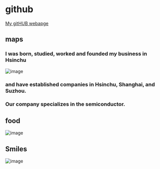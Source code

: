 # github

[My gitHUB webapge](https://github.com/Jiang-Wen-Hwang)

## maps
###                                                I was born, studied, worked and founded my business in Hsinchu 
![image](https://github.com/user-attachments/assets/a5103449-bb8c-4c0d-8d39-709654ff3ed7)
### and have established companies in Hsinchu, Shanghai, and Suzhou. 
### Our company specializes in the semiconductor.


## food

![image](https://github.com/user-attachments/assets/bb043f93-e3cb-446f-9964-d2d9926c1b05)


## Smiles

![image](https://github.com/user-attachments/assets/9e9df7a8-414f-4ec0-9f0d-9ea5626b5c4a)


